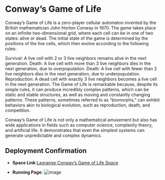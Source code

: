 # Conway’s Game of Life

Conway’s Game of Life is a zero-player cellular automaton invented by the British mathematician John Horton Conway in 1970. The game takes place on an infinite two-dimensional grid, where each cell can be in one of two states: alive or dead. The initial state of the game is determined by the positions of the live cells, which then evolve according to the following rules:

Survival: A live cell with 2 or 3 live neighbors remains alive in the next generation.
Death: A live cell with more than 3 live neighbors dies in the next generation, due to overpopulation.
Death: A live cell with fewer than 2 live neighbors dies in the next generation, due to underpopulation.
Reproduction: A dead cell with exactly 3 live neighbors becomes a live cell in the next generation.
The Game of Life is remarkable because, despite its simple rules, it can produce incredibly complex patterns, which can be static and stable structures, as well as moving and constantly changing patterns. These patterns, sometimes referred to as “biomorphs,” can exhibit behaviors akin to biological evolution, such as reproduction, death, and competition.

Conway’s Game of Life is not only a mathematical amusement but also has wide applications in fields such as computer science, complexity theory, and artificial life. It demonstrates that even the simplest systems can generate unpredictable and complex dynamics.
## Deployment Confirmation

- **Space Link**:[Lagrange Conway’s Game of Life Space](https://lagrangedao.org/spaces/0x835E98f15640348040C5B9a24E7fd47e872d60D5/GameOfLife/app)



- **Running Page**:
![image](https://github.com/harleyLuke/awesome-swanchain/assets/117342269/c7fa5fb1-c015-4365-a26f-9eb4a7c6d81d)
